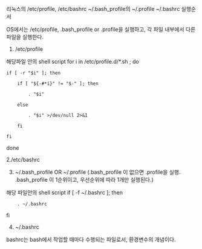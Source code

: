 
리눅스의 /etc/profile, /etc/bashrc ~/.bash_profile의 ~/.profile  ~/.bashrc 실행순서

OS에서는 /etc/profile, .bash_profile or .profile을 실행하고, 각 파일 내부에서 다른 파일을 실행한다.

 

1. /etc/profile

해당파일 안의 shell script
for i in /etc/profile.d/*.sh ; do

    if [ -r "$i" ]; then

        if [ "${-#*i}" != "$-" ]; then

            . "$i"

        else

            . "$i" >/dev/null 2>&1

        fi

    fi

done

 

2./etc/bashrc

 

3. ~/.bash_profile OR ~/.profile (.bash_profile 이 없으면 .profile을 실행. .bash_profile 이 1순위이고, 우선순위에 따라 1개만 실행된다.)

해당 파일안의 shell script
if [ -f ~/.bashrc ]; then

        . ~/.bashrc

fi

 

4. ~/.bashrc

bashrc는 bash에서 작업할 때마다 수행되는 파일로서, 환경변수의 개념이다.
